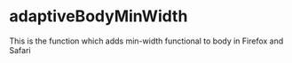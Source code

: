 # adaptiveBodyMinWidth
This is the function which adds min-width functional to body in Firefox and Safari
